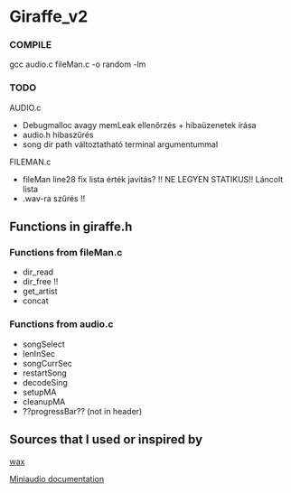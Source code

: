 # Giraffe_v2


### COMPILE
gcc audio.c fileMan.c -o random -lm

### TODO

AUDIO.c
- Debugmalloc avagy memLeak ellenőrzés + hibaüzenetek írása
- audio.h hibaszűrés
- song dir path változtatható terminal argumentummal

FILEMAN.c
  - fileMan line28 fix lista érték javítás? !! NE LEGYEN STATIKUS!! Láncolt lista
  - .wav-ra szűrés !! 


## Functions in giraffe.h

### Functions from fileMan.c
- dir_read
- dir_free !!
- get_artist
- concat
 
### Functions from audio.c
- songSelect
- lenInSec
- songCurrSec
- restartSong
- decodeSing
- setupMA
- cleanupMA
- ??progressBar??  (not in header)

## Sources that I used or inspired by
[wax](https://github.com/znschaffer/wax/tree/main)

[Miniaudio documentation](https://miniaud.io/docs/manual/index.html)
